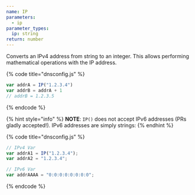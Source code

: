 ```yaml
---
name: IP
parameters:
  - ip
parameter_types:
  ip: string
return: number
---
```


Converts an IPv4 address from string to an integer. This allows performing mathematical operations with the IP address.

{% code title="dnsconfig.js" %}
```javascript
var addrA = IP("1.2.3.4")
var addrB = addrA + 1
// addrB = 1.2.3.5
```
{% endcode %}

{% hint style="info" %}
**NOTE**: `IP()` does not accept IPv6 addresses (PRs gladly accepted!). IPv6 addresses are simply strings:
{% endhint %}

{% code title="dnsconfig.js" %}
```javascript
// IPv4 Var
var addrA1 = IP("1.2.3.4");
var addrA2 = "1.2.3.4";

// IPv6 Var
var addrAAAA = "0:0:0:0:0:0:0:0";
```
{% endcode %}

